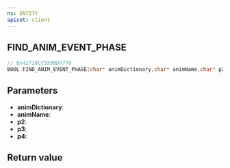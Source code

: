 ```yaml
---
ns: ENTITY
apiset: client
---
```

## FIND_ANIM_EVENT_PHASE

```c
// 0x42718CC559BD7776
BOOL FIND_ANIM_EVENT_PHASE(char* animDictionary,char* animName,char* p2,Any* p3,Any* p4);
```


## Parameters
* **animDictionary**:
* **animName**:
* **p2**:
* **p3**:
* **p4**:

## Return value